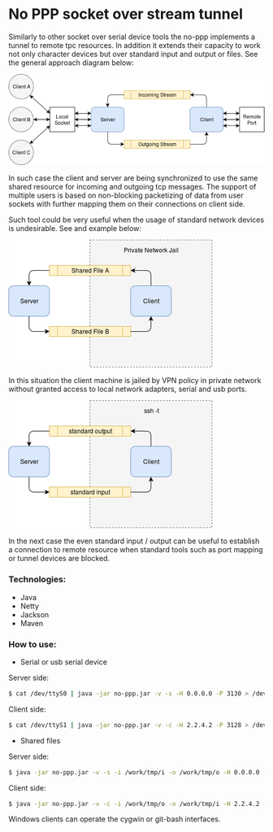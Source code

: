 # No PPP socket over stream tunnel

Similarly to other socket over serial device tools the no-ppp implements a tunnel to remote tpc resources. In addition it extends their capacity to work not only character devices but over standard input and output or files. See the general approach diagram below:

![General Approach](doc/no-ppp-1.png)

In such case the client and server are being synchronized to use the same shared resource for incoming and outgoing tcp messages. The support of multiple users is based on non-blocking packetizing of data from user sockets with further mapping them on their connections on client side.

Such tool could be very useful when the usage of standard network devices is undesirable. See and example below:

![General Approach](doc/no-ppp-uc1.png)

In this situation the client machine is jailed by VPN policy in private network without granted access to local network adapters, serial and usb ports.

![General Approach](doc/no-ppp-uc2.png)

In the next case the even standard input / output can be useful to establish a connection to remote resource when standard tools such as port mapping or tunnel devices are blocked.

### Technologies:

 * Java
 * Netty
 * Jackson
 * Maven

### How to use:

 * Serial or usb serial device

 Server side:
 ```bash
 $ cat /dev/ttyS0 | java -jar no-ppp.jar -v -s -H 0.0.0.0 -P 3130 > /dev/ttyS1
```
 Client side:
 ```bash
 $ cat /dev/ttyS1 | java -jar no-ppp.jar -v -c -H 2.2.4.2 -P 3128 > /dev/ttyS0
```

 * Shared files

 Server side:
 ```bash
 $ java -jar no-ppp.jar -v -s -i /work/tmp/i -o /work/tmp/o -H 0.0.0.0 -P 3130
```
 Client side:
 ```bash
 $ java -jar no-ppp.jar -v -c -i /work/tmp/o -o /work/tmp/i -H 2.2.4.2 -P 3128
```

Windows clients can operate the cygwin or git-bash interfaces.
